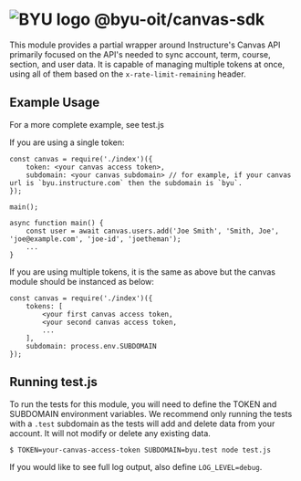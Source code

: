 # ![BYU logo](https://www.hscripts.com/freeimages/logos/university-logos/byu/byu-logo-clipart-128.gif) @byu-oit/canvas-sdk
This module provides a partial wrapper around Instructure's Canvas API primarily focused on the API's needed to sync account, term, course, section, and user data.  It is capable of managing multiple tokens at once, using all of them based on the `x-rate-limit-remaining` header.  

## Example Usage
For a more complete example, see test.js

If you are using a single token:

```
const canvas = require('./index')({
    token: <your canvas access token>,
    subdomain: <your canvas subdomain> // for example, if your canvas url is `byu.instructure.com` then the subdomain is `byu`.
});

main();

async function main() {
	const user = await canvas.users.add('Joe Smith', 'Smith, Joe', 'joe@example.com', 'joe-id', 'joetheman');
	...
}

```

If you are using multiple tokens, it is the same as above but the canvas module should be instanced as below:

```
const canvas = require('./index')({
    tokens: [
        <your first canvas access token,
        <your second canvas access token,
        ...
    ],
    subdomain: process.env.SUBDOMAIN
});
```

## Running test.js
To run the tests for this module, you will need to define the TOKEN and SUBDOMAIN environment variables.  We recommend only running the tests with a `.test` subdomain as the tests will add and delete data from your account.  It will not modify or delete any existing data.

`$ TOKEN=your-canvas-access-token SUBDOMAIN=byu.test node test.js`

If you would like to see full log output, also define `LOG_LEVEL=debug`.

